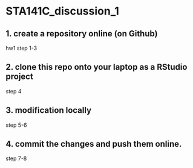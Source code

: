 # STA141C_discussion_1

## 1. create a repository online (on Github)

  hw1 step 1-3

## 2. clone this repo onto your laptop as a RStudio project

  step 4
  
## 3. modification locally
  
  step 5-6

## 4. commit the changes and push them online.
  
  step 7-8
